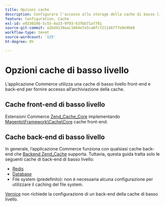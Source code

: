 ```yaml
---
title: Opzioni cache
description: Configurare l'accesso allo storage della cache di basso livello.
feature: Configuration, Cache
exl-id: e0330108-5c55-4a33-9f93-63fbb71af761
source-git-commit: a2bd4139aac1044e7e5ca8fcf2114b7f7e9e9b68
workflow-type: tm+mt
source-wordcount: '125'
ht-degree: 0%

---
```


# Opzioni cache di basso livello

L’applicazione Commerce utilizza una cache di basso livello front-end e back-end per fornire accesso all’archiviazione della cache.

## Cache front-end di basso livello

Estensioni Commerce [Zend_Cache_Core](https://framework.zend.com/manual/1.12/en/zend.cache.frontends.html) implementando [Magento\Framework\Cache\Core](https://github.com/magento/magento2/blob/2.4/lib/internal/Magento/Framework/Cache/Core.php) cache front-end.

## Cache back-end di basso livello

In generale, l’applicazione Commerce funziona con qualsiasi cache back-end che [Backend Zend_Cache](https://framework.zend.com/manual/1.12/en/zend.cache.backends.html) supporta. Tuttavia, questa guida tratta solo le seguenti cache di back-end di basso livello:

- [Redis](config-redis.md)
- [Database](https://developer.adobe.com/commerce/php/development/cache/partial/database-caching/)
- File system (predefinito): non è necessaria alcuna configurazione per utilizzare il caching del file system.

[Vernice](config-varnish.md) non richiede la configurazione di un back-end della cache di basso livello.
